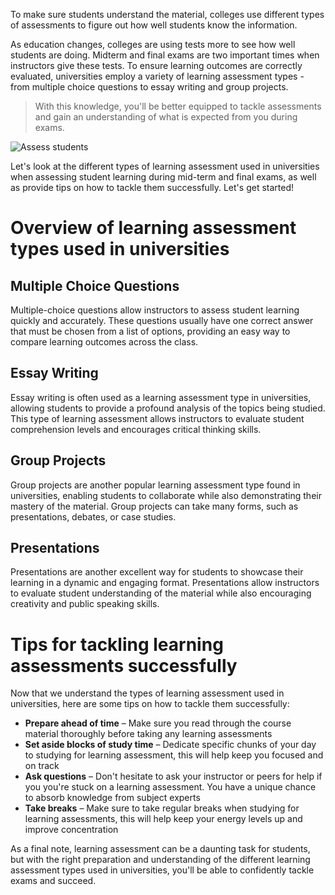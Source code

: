 ﻿To make sure students understand the material, colleges use different types of assessments to figure out how well students know the information.

As education changes, colleges are using tests more to see how well students are doing. Midterm and final exams are two important times when instructors give these tests. To ensure learning outcomes are correctly evaluated, universities employ a variety of learning assessment types - from multiple choice questions to essay writing and group projects.

> With this knowledge, you'll be better equipped to tackle assessments and gain an understanding of what is expected from you during exams.

![Assess students](/images/blog/10/5-1.webp)

Let's look at the different types of learning assessment used in universities when assessing student learning during mid-term and final exams, as well as provide tips on how to tackle them successfully. Let's get started!

# Overview of learning assessment types used in universities

## **Multiple Choice Questions**

Multiple-choice questions allow instructors to assess student learning quickly and accurately. These questions usually have one correct answer that must be chosen from a list of options, providing an easy way to compare learning outcomes across the class.

## **Essay Writing**

Essay writing is often used as a learning assessment type in universities, allowing students to provide a profound analysis of the topics being studied. This type of learning assessment allows instructors to evaluate student comprehension levels and encourages critical thinking skills.

## **Group Projects**

Group projects are another popular learning assessment type found in universities, enabling students to collaborate while also demonstrating their mastery of the material. Group projects can take many forms, such as presentations, debates, or case studies.

## **Presentations**

Presentations are another excellent way for students to showcase their learning in a dynamic and engaging format. Presentations allow instructors to evaluate student understanding of the material while also encouraging creativity and public speaking skills.

# **Tips for tackling learning assessments successfully**

Now that we understand the types of learning assessment used in universities, here are some tips on how to tackle them successfully:

-   **Prepare ahead of time** – Make sure you read through the course material thoroughly before taking any learning assessments
-   **Set aside blocks of study time** – Dedicate specific chunks of your day to studying for learning assessment, this will help keep you focused and on track
-   **Ask questions** – Don't hesitate to ask your instructor or peers for help if you you're stuck on a learning assessment. You have a unique chance to absorb knowledge from subject experts
-   **Take breaks** – Make sure to take regular breaks when studying for learning assessments, this will help keep your energy levels up and improve concentration

As a final note, learning assessment can be a daunting task for students, but with the right preparation and understanding of the different learning assessment types used in universities, you'll be able to confidently tackle exams and succeed.
